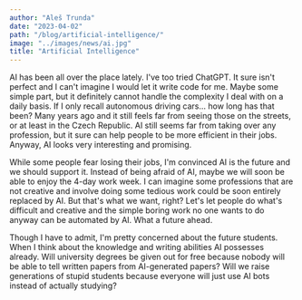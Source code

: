 ```yaml
---
author: "Aleš Trunda"
date: "2023-04-02"
path: "/blog/artificial-intelligence/"
image: "../images/news/ai.jpg"
title: "Artificial Intelligence"
---
```


AI has been all over the place lately. I've too tried ChatGPT. It sure isn't perfect and I can't imagine I would let it write code for me. Maybe some simple part, but it definitely cannot handle the complexity I deal with on a daily basis. If I only recall autonomous driving cars... how long has that been? Many years ago and it still feels far from seeing those on the streets, or at least in the Czech Republic. AI still seems far from taking over any profession, but it sure can help people to be more efficient in their jobs. Anyway, AI looks very interesting and promising.

While some people fear losing their jobs, I'm convinced AI is the future and we should support it. Instead of being afraid of AI, maybe we will soon be able to enjoy the 4-day work week. I can imagine some professions that are not creative and involve doing some tedious work could be soon entirely replaced by AI. But that's what we want, right? Let's let people do what's difficult and creative and the simple boring work no one wants to do anyway can be automated by AI. What a future ahead.

Though I have to admit, I'm pretty concerned about the future students. When I think about the knowledge and writing abilities AI possesses already. Will university degrees be given out for free because nobody will be able to tell written papers from AI-generated papers? Will we raise generations of stupid students because everyone will just use AI bots instead of actually studying?
